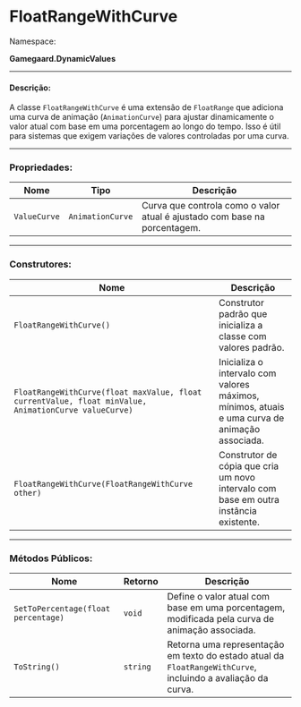 # FloatRangeWithCurve

Namespace:

**Gamegaard.DynamicValues**

***

#### Descrição:

A classe `FloatRangeWithCurve` é uma extensão de `FloatRange` que adiciona uma curva de animação (`AnimationCurve`) para ajustar dinamicamente o valor atual com base em uma porcentagem ao longo do tempo. Isso é útil para sistemas que exigem variações de valores controladas por uma curva.

***

### Propriedades:

| Nome         | Tipo             | Descrição                                                                 |
| ------------ | ---------------- | ------------------------------------------------------------------------- |
| `ValueCurve` | `AnimationCurve` | Curva que controla como o valor atual é ajustado com base na porcentagem. |

***

### Construtores:

| Nome                                                                                                 | Descrição                                                                                      |
| ---------------------------------------------------------------------------------------------------- | ---------------------------------------------------------------------------------------------- |
| `FloatRangeWithCurve()`                                                                              | Construtor padrão que inicializa a classe com valores padrão.                                  |
| `FloatRangeWithCurve(float maxValue, float currentValue, float minValue, AnimationCurve valueCurve)` | Inicializa o intervalo com valores máximos, mínimos, atuais e uma curva de animação associada. |
| `FloatRangeWithCurve(FloatRangeWithCurve other)`                                                     | Construtor de cópia que cria um novo intervalo com base em outra instância existente.          |

***

### Métodos Públicos:

| Nome                                | Retorno  | Descrição                                                                                                    |
| ----------------------------------- | -------- | ------------------------------------------------------------------------------------------------------------ |
| `SetToPercentage(float percentage)` | `void`   | Define o valor atual com base em uma porcentagem, modificada pela curva de animação associada.               |
| `ToString()`                        | `string` | Retorna uma representação em texto do estado atual da `FloatRangeWithCurve`, incluindo a avaliação da curva. |
